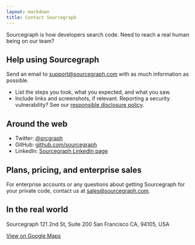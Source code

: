 ```yaml
---
layout: markdown
title: Contact Sourcegraph
---
```


Sourcegraph is how developers search code. Need to reach a real human being on our team?

## Help using Sourcegraph 
Send an email to <a href="mailto:support@sourcegraph.com">support@sourcegraph.com</a> with as much information as possible.
* List the steps you took, what you expected, and what you saw.
* Include links and screenshots, if relevant.
Reporting a security vulnerability? See our <a href="https://about.sourcegraph.com/security">responsible disclosure policy</a>.

## Around the web

* Twitter: [@srcgraph](https://twitter.com/srcgraph)
* GitHub: <a target="_blank" href="https://github.com/sourcegraph">github.com/sourcegraph</a>
* LinkedIn: <a target="_blank" href="https://www.linkedin.com/company/sourcegraph">Sourcegraph LinkedIn page</a>

## Plans, pricing, and enterprise sales 
For enterprise accounts or any questions about getting Sourcegraph for your private code, contact us at <a href="mailto:sales@sourcegraph.com">sales@sourcegraph.com</a>.

## In the real world 

Sourcegraph
121 2nd St, Suite 200
San Francisco CA, 94105, USA

<a target="_blank" href="https://www.google.com/maps/place/Sourcegraph/@37.7878302,-122.4013944,17z/data=!3m1!4b1!4m5!3m4!1s0x80858062cd4c9f97:0xf3a9d5164f1d61ec!8m2!3d37.7878302!4d-122.3992004">View on Google Maps</a>
